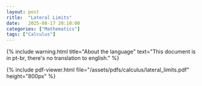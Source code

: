 ```yaml
---
layout: post
ritle:  "Lateral Limits"
date:   2025-08-17 20:10:00
categories: ["Mathematics"]
tags: ["Calculus"]
---
```


{% include warning.html 
   title="About the language" 
   text="This document is in pt-br, there's no translation to english." %}
 
{% include pdf-viewer.html file="/assets/pdfs/calculus/lateral_limits.pdf" height="800px" %}
